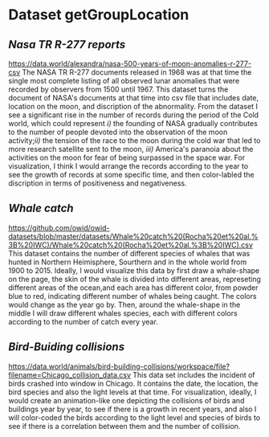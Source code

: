 # Dataset getGroupLocation

## *Nasa TR R-277 reports*
https://data.world/alexandra/nasa-500-years-of-moon-anomalies-r-277-csv
The NASA TR R-277 documents released in 1968 was at that time the single most complete listing of all observed lunar anomalies that were recorded by observers from 1500 until 1967. This dataset turns the document of NASA's documents at that time into csv file that includes date, location on the moon, and discription of the abnormality. From the dataset I see a significant rise in the number of records during the period of the Cold world, which could represent *i)* the founding of NASA gradually contributes to the number of people devoted into the observation of the moon activity;*ii)* the tension of the race to the moon during the cold war that led to more research satellite sent to the moon, *iii)* America's paranoia about the activities on the moon for fear of being surpassed in the space war. For visualization, I think I would arrange the records according to the year to see the growth of records at some specific time, and then color-labled the discription in terms of positiveness and negativeness.

## *Whale catch*
https://github.com/owid/owid-datasets/blob/master/datasets/Whale%20catch%20(Rocha%20et%20al.%3B%20IWC)/Whale%20catch%20(Rocha%20et%20al.%3B%20IWC).csv
This dataset contains the number of different species of whales that was hunted in Northern Heimisphere, Sourthern and in the whole world from 1900 to 2015. Ideally, I would visualize this data by first draw a whale-shape on the page, the skin of the whale is divided into different areas, represeting different areas of the ocean,and each area has different color, from powder blue to red, indicating different number of whales being caught. The colors would change as the year go by. Then, around the whale-shape in the middle I will draw different whales species, each with different colors according to the number of catch every year.

## *Bird-Buiding collisions*
https://data.world/animals/bird-building-collisions/workspace/file?filename=Chicago_collision_data.csv
This data set includes the incident of birds crashed into window in Chicago. It contains the date, the  location, the bird species and also the light levels at that time. For visualization, ideally, I would create an animation-like one depicting the collisions of birds and buildings year by year, to see if there is a growth in recent years, and also I will color-coded the birds according to the light level and species of birds to see if there is a correlation between them and the number of collision.

